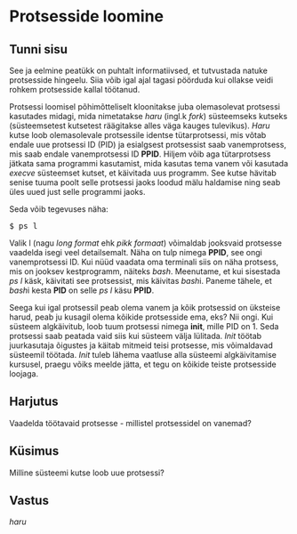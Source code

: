 # Protsesside loomine

## Tunni sisu

See ja eelmine peatükk on puhtalt informatiivsed, et tutvustada natuke protsesside hingeelu. Siia võib igal ajal tagasi pöörduda kui ollakse veidi rohkem protsesside kallal töötanud.

Protsessi loomisel põhimõtteliselt kloonitakse juba olemasolevat protsessi kasutades midagi, mida nimetatakse *haru* (ingl.k *fork*) süsteemseks kutseks (süsteemsetest kutsetest räägitakse alles väga kauges tulevikus). *Haru* kutse loob olemasolevale protsessile identse tütarprotsessi, mis võtab endale uue protsessi ID (PID) ja esialgsest protsessist saab vanemprotsess, mis saab endale vanemprotsessi ID <b>PPID</b>. Hiljem võib aga tütarprotsess jätkata sama programmi kasutamist, mida kasutas tema vanem või kasutada *execve* süsteemset kutset, et käivitada uus programm. See kutse hävitab senise tuuma poolt selle protsessi jaoks loodud mälu haldamise ning seab üles uued just selle programmi jaoks.

Seda võib tegevuses näha:

<pre>$ ps l</pre>

Valik l (nagu *long format* ehk *pikk formaat*) võimaldab jooksvaid protsesse vaadelda isegi veel detailsemalt. Näha on tulp nimega <b>PPID</b>, see ongi vanemprotsessi ID. Kui nüüd vaadata oma terminali siis on näha protsess, mis on jooksev kestprogramm, näiteks *bash*. Meenutame, et kui sisestada *ps l* käsk, käivitati see protsessist, mis käivitas *bash*i. Paneme tähele, et *bash*i kesta <b>PID</b> on selle *ps l* käsu <b>PPID</b>.

Seega kui igal protsessil peab olema vanem ja kõik protsessid on üksteise harud, peab ju kusagil olema kõikide protsesside ema, eks? Nii ongi. Kui süsteem algkäivitub, loob tuum protsessi nimega <b>init</b>, mille PID on 1. Seda protsessi saab peatada vaid siis kui süsteem välja lülitada. *Init* töötab juurkasutaja õigustes ja käitab mitmeid teisi protsesse, mis võimaldavad süsteemil töötada. *Init* tuleb lähema vaatluse alla süsteemi algkäivitamise kursusel, praegu võiks meelde jätta, et tegu on kõikide teiste protsesside loojaga.

## Harjutus

Vaadelda töötavaid protsesse - millistel protsessidel on vanemad?

## Küsimus

Milline süsteemi kutse loob uue protsessi?

## Vastus

*haru*

